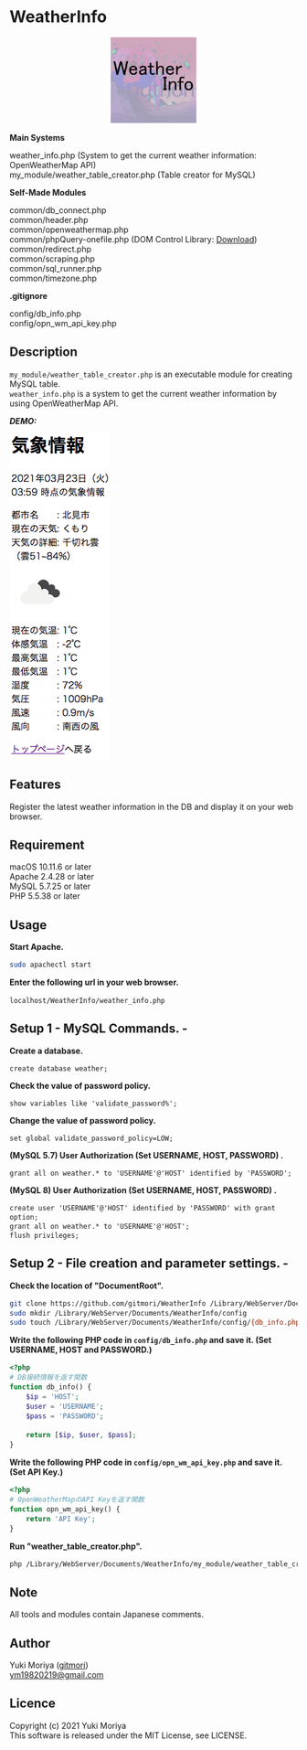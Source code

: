 # WeatherInfo

<p align="center">
  <img src="/pict/WeatherInfo.jpg?raw=true" width="150px" alt="Sublime's custom image"/>
</p>

**Main Systems**

weather_info.php (System to get the current weather information: OpenWeatherMap API)  
my_module/weather_table_creator.php (Table creator for MySQL)

**Self-Made Modules**

common/db_connect.php  
common/header.php  
common/openweathermap.php  
common/phpQuery-onefile.php (DOM Control Library: [Download](https://storage.googleapis.com/google-code-archive-downloads/v2/code.google.com/phpquery/phpQuery-0.9.5.386-onefile.zip))  
common/redirect.php  
common/scraping.php  
common/sql_runner.php  
common/timezone.php

**.gitignore**

config/db_info.php  
config/opn_wm_api_key.php

## Description

`my_module/weather_table_creator.php` is an executable module for creating MySQL table.  
`weather_info.php` is a system to get the current weather information by using OpenWeatherMap API.

***DEMO:***

![weather_info.php DEMO Pict](/pict/weather_info.png)

## Features

Register the latest weather information in the DB and display it on your web browser.

## Requirement

macOS 10.11.6 or later  
Apache 2.4.28 or later  
MySQL 5.7.25 or later  
PHP 5.5.38 or later

## Usage

**Start Apache.**

```bash
sudo apachectl start
```

**Enter the following url in your web browser.**

`localhost/WeatherInfo/weather_info.php`

## Setup 1 - MySQL Commands. -

**Create a database.**

```mysql
create database weather;
```

**Check the value of password policy.**

```mysql
show variables like 'validate_password%';
```

**Change the value of password policy.**

```mysql
set global validate_password_policy=LOW;
```

**(MySQL 5.7) User Authorization (Set USERNAME, HOST, PASSWORD) .**

```mysql
grant all on weather.* to 'USERNAME'@'HOST' identified by 'PASSWORD';
```

**(MySQL 8) User Authorization (Set USERNAME, HOST, PASSWORD) .**

```mysql
create user 'USERNAME'@'HOST' identified by 'PASSWORD' with grant option;
grant all on weather.* to 'USERNAME'@'HOST';
flush privileges;
```

## Setup 2 - File creation and parameter settings. -

**Check the location of "DocumentRoot".**

```bash
git clone https://github.com/gitmori/WeatherInfo /Library/WebServer/Documents/WeatherInfo
sudo mkdir /Library/WebServer/Documents/WeatherInfo/config
sudo touch /Library/WebServer/Documents/WeatherInfo/config/{db_info.php,opn_wm_api_key.php}
```

**Write the following PHP code in `config/db_info.php` and save it. (Set USERNAME, HOST and PASSWORD.)**

```php
<?php
# DB接続情報を返す関数
function db_info() {
    $ip = 'HOST';
    $user = 'USERNAME';
    $pass = 'PASSWORD';

    return [$ip, $user, $pass];
}
```

**Write the following PHP code in `config/opn_wm_api_key.php` and save it. (Set API Key.)**

```php
<?php
# OpenWeatherMapのAPI Keyを返す関数
function opn_wm_api_key() {
    return 'API Key';
}
```

**Run "weather_table_creator.php".**

```bash
php /Library/WebServer/Documents/WeatherInfo/my_module/weather_table_creator.php
```

## Note

All tools and modules contain Japanese comments.  

## Author

Yuki Moriya ([gitmori](https://github.com/gitmori/))  
ym19820219@gmail.com

## Licence

Copyright (c) 2021 Yuki Moriya  
This software is released under the MIT License, see LICENSE.

